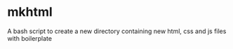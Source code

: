 # mkhtml
A bash script to create a new directory containing new html, css and js files with boilerplate
